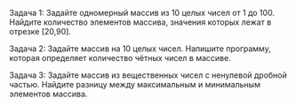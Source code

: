 Задача 1: Задайте одномерный массив из 10 целых чисел от 1 до 100. Найдите количество элементов массива, значения которых лежат в отрезке [20,90].

Задача 2: Задайте массив на 10 целых чисел. Напишите программу, которая определяет количество чётных чисел в массиве.

Задача 3: Задайте массив из вещественных чисел с ненулевой дробной частью. Найдите разницу между максимальным и минимальным элементов массива.
